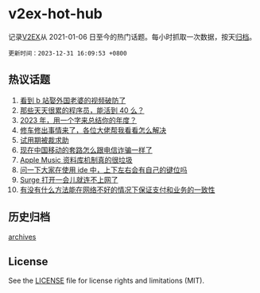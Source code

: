 # v2ex-hot-hub

 记录[V2EX](https://www.v2ex.com/)从 2021-01-06 日至今的热门话题。每小时抓取一次数据，按天[归档](archives)。

`更新时间：2023-12-31 16:09:53 +0800`

## 热议话题

1. [看到 b 站娶外国老婆的视频破防了](https://www.v2ex.com/t/1004661)
1. [那些天天很累的程序员，能活到 40 么？](https://www.v2ex.com/t/1004679)
1. [2023 年，用一个字来总结你的年度？](https://www.v2ex.com/t/1004713)
1. [修车修出事情来了，各位大佬帮我看看怎么解决](https://www.v2ex.com/t/1004745)
1. [试用期被裁求助](https://www.v2ex.com/t/1004688)
1. [现在中国移动的套路怎么跟电信诈骗一样了](https://www.v2ex.com/t/1004675)
1. [Apple Music 资料库机制真的很垃圾](https://www.v2ex.com/t/1004715)
1. [问一下大家在使用 ide 中，上下左右会有自己的键位吗](https://www.v2ex.com/t/1004757)
1. [Surge 打开一会儿就连不上网了](https://www.v2ex.com/t/1004642)
1. [有没有什么方法能在网络不好的情况下保证支付和业务的一致性](https://www.v2ex.com/t/1004689)

## 历史归档

[archives](archives)

## License

See the [LICENSE](LICENSE) file for license rights and limitations (MIT).
